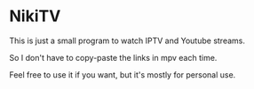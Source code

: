 # NikiTV

This is just a small program to watch IPTV and Youtube streams.

So I don't have to copy-paste the links in mpv each time.

Feel free to use it if you want, but it's mostly for personal use.

